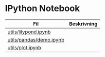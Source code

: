 # IPython Notebook

Fil|Beskrivning
---|-----------
[utils/lilypond.ipynb](http://nbviewer.ipython.org/github/parkey/test/blob/master/utils/lilypond.ipynb)|
[utils/pandas/demo.ipynb](http://nbviewer.ipython.org/github/parkey/test/blob/master/utils/pandas/demo.ipynb)|
[utils/plot.ipynb](http://nbviewer.ipython.org/github/parkey/test/blob/master/utils/plot.ipynb)|
